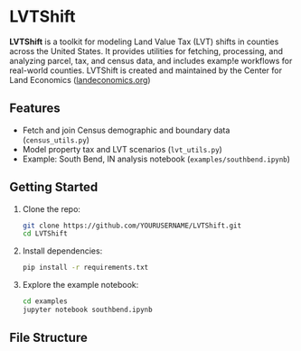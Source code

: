 # LVTShift

**LVTShift** is a toolkit for modeling Land Value Tax (LVT) shifts in counties across the United States. It provides utilities for fetching, processing, and analyzing parcel, tax, and census data, and includes examp!e workflows for real-world counties. LVTShift is created and maintained by the Center for Land Economics ([landeconomics.org](url))

## Features

- Fetch and join Census demographic and boundary data (`census_utils.py`)
- Model property tax and LVT scenarios (`lvt_utils.py`)
- Example: South Bend, IN analysis notebook (`examples/southbend.ipynb`)

## Getting Started

1. Clone the repo:
   ```sh
   git clone https://github.com/YOURUSERNAME/LVTShift.git
   cd LVTShift
   ```

2. Install dependencies:
   ```sh
   pip install -r requirements.txt
   ```

3. Explore the example notebook:
   ```sh
   cd examples
   jupyter notebook southbend.ipynb
   ```

## File Structure
